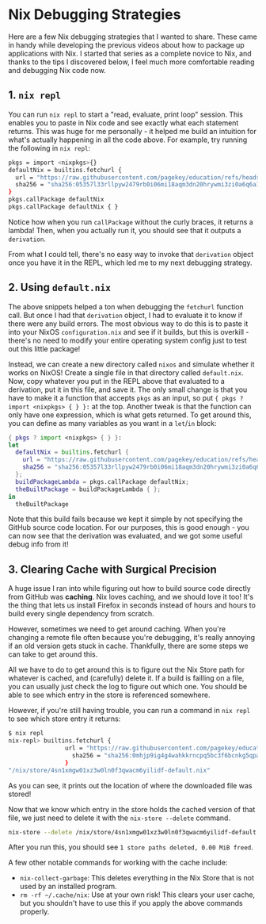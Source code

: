 # Nix Debugging Strategies

Here are a few Nix debugging strategies that I wanted to share. These came in handy while developing the previous videos about how to package up applications with Nix. I started that series as a complete novice to Nix, and thanks to the tips I discovered below, I feel much more comfortable reading and debugging Nix code now.


## 1. `nix repl`

You can run `nix repl` to start a "read, evaluate, print loop" session. This enables you to paste in Nix code and see exactly what each statement returns. This was huge for me personally - it helped me build an intuition for what's actually happening in all the code above. For example, try running the following in `nix repl`:

```bash
pkgs = import <nixpkgs>{}
defaultNix = builtins.fetchurl {
  url = "https://raw.githubusercontent.com/pagekey/education/refs/heads/main/176-Nix-Package-C/sample-app-c/default.nix";
  sha256 = "sha256:05357l33rllpyw2479rb0i06mi18aqm3dn20hrywmi3zi0a6q6a1";
}
pkgs.callPackage defaultNix
pkgs.callPackage defaultNix { }
```

Notice how when you run `callPackage` without the curly braces, it returns a lambda! Then, when you actually run it, you should see that it outputs a `derivation`.

From what I could tell, there's no easy way to invoke that `derivation` object once you have it in the REPL, which led me to my next debugging strategy.


## 2. Using `default.nix`

The above snippets helped a ton when debugging the `fetchurl` function call. But once I had that `derivation` object, I had to evaluate it to know if there were any build errors. The most obvious way to do this is to paste it into your NixOS `configuration.nix` and see if it builds, but this is overkill - there's no need to modify your entire operating system config just to test out this little package!

Instead, we can create a new directory called `nixos` and simulate whether it works on NixOS! Create a single file in that directory called `default.nix`. Now, copy whatever you put in the REPL above that evaluated to a derivation, put it in this file, and save it. The only small change is that you have to make it a function that accepts `pkgs` as an input, so put `{ pkgs ? import <nixpkgs> { } }:` at the top. Another tweak is that the function can only have one expression, which is what gets returned. To get around this, you can define as many variables as you want in a `let`/`in` block:

```nix
{ pkgs ? import <nixpkgs> { } }:
let
  defaultNix = builtins.fetchurl {
    url = "https://raw.githubusercontent.com/pagekey/education/refs/heads/main/176-Nix-Package-C/sample-app-c/default.nix";
    sha256 = "sha256:05357l33rllpyw2479rb0i06mi18aqm3dn20hrywmi3zi0a6q6a1";
  };
  buildPackageLambda = pkgs.callPackage defaultNix;
  theBuiltPackage = buildPackageLambda { };
in
  theBuiltPackage
```

Note that this build fails because we kept it simple by not specifying the GitHub source code location. For our purposes, this is good enough - you can now see that the derivation was evaluated, and we got some useful debug info from it!


## 3. Clearing Cache with Surgical Precision

A huge issue I ran into while figuring out how to build source code directly from GitHub was **caching**. Nix loves caching, and we should love it too! It's the thing that lets us install Firefox in seconds instead of hours and hours to build every single dependency from scratch.

However, sometimes we need to get around caching. When you're changing a remote file often because you're debugging, it's really annoying if an old version gets stuck in cache. Thankfully, there are some steps we can take to get around this.

All we have to do to get around this is to figure out the Nix Store path for whatever is cached, and (carefully) delete it. If a build is failling on a file, you can usually just check the log to figure out which one. You should be able to see which entry in the store is referenced somewhere.

However, if you're still having trouble, you can run a command in `nix repl` to see which store entry it returns:

```bash
$ nix repl
nix-repl> builtins.fetchurl {
                url = "https://raw.githubusercontent.com/pagekey/education/refs/heads/main/178-Nix-Package-Python/sample-app-python/default.nix";
                  sha256 = "sha256:0mhjp9ig4g4wahkkrncpq5bc3f6bcnkg5qpa54dsyp0r3s669hbz";
                } 
"/nix/store/4sn1xmgw01xz3w0ln0f3qwacm6yilidf-default.nix"
```

As you can see, it prints out the location of where the downloaded file was stored! 

Now that we know which entry in the store holds the cached version of that file, we just need to delete it with the `nix-store --delete` command.

```bash
nix-store --delete /nix/store/4sn1xmgw01xz3w0ln0f3qwacm6yilidf-default.nix
```

After you run this, you should see `1 store paths deleted, 0.00 MiB freed`.

A few other notable commands for working with the cache include:

- `nix-collect-garbage`: This deletes everything in the Nix Store that is not used by an installed program.
- `rm -rf ~/.cache/nix`: Use at your own risk! This clears your user cache, but you shouldn't have to use this if you apply the above commands properly.
